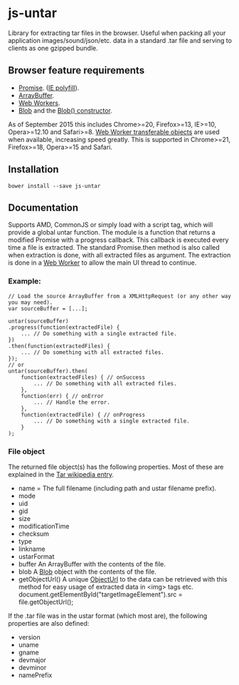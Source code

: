 # js-untar
Library for extracting tar files in the browser. 
Useful when packing all your application images/sound/json/etc. data in a standard .tar file and serving to clients as one gzipped bundle.

## Browser feature requirements
* [Promise](https://developer.mozilla.org/en-US/docs/Web/JavaScript/Reference/Global_Objects/Promise). ([IE polyfill](https://www.npmjs.com/package/promise)).
* [ArrayBuffer](https://developer.mozilla.org/en-US/docs/Web/JavaScript/Reference/Global_Objects/ArrayBuffer).
* [Web Workers](https://developer.mozilla.org/en-US/docs/Web/API/Web_Workers_API).
* [Blob](https://developer.mozilla.org/en-US/docs/Web/API/Blob) and the [Blob() constructor](https://developer.mozilla.org/en-US/docs/Web/API/Blob/Blob).

As of September 2015 this includes Chrome>=20, Firefox>=13, IE>=10, Opera>=12.10 and Safari>=8. 
[Web Worker transferable objects](https://developer.mozilla.org/en-US/docs/Web/API/Worker/postMessage) are used when available, increasing speed greatly. This is supported in Chrome>=21, Firefox>=18, Opera>=15 and Safari.

## Installation
	bower install --save js-untar

## Documentation
Supports AMD, CommonJS or simply load with a script tag, which will provide a global untar function. 
The module is a function that returns a modified Promise with a progress callback.
This callback is executed every time a file is extracted. 
The standard Promise.then method is also called when extraction is done, with all extracted files as argument. 
The extraction is done in a [Web Worker](https://developer.mozilla.org/en-US/docs/Web/API/Web_Workers_API) to allow the main UI thread to continue.

### Example:

	// Load the source ArrayBuffer from a XMLHttpRequest (or any other way you may need).
	var sourceBuffer = [...];
	
	untar(sourceBuffer)
	.progress(function(extractedFile) {
		... // Do something with a single extracted file.
	})
	.then(function(extractedFiles) {
		... // Do something with all extracted files.
	});
	// or
	untar(sourceBuffer).then(
		function(extractedFiles) { // onSuccess
			... // Do something with all extracted files.
		},
		function(err) { // onError
			... // Handle the error.
		},
		function(extractedFile) { // onProgress
			... // Do something with a single extracted file.
		}
	);

### File object
The returned file object(s) has the following properties. Most of these are explained in the [Tar wikipedia entry](https://en.wikipedia.org/wiki/Tar_(computing)#File_format).

* name = The full filename (including path and ustar filename prefix).
* mode
* uid
* gid
* size
* modificationTime
* checksum
* type
* linkname
* ustarFormat
* buffer An ArrayBuffer with the contents of the file.
* blob A [Blob](https://developer.mozilla.org/en-US/docs/Web/API/Blob) object with the contents of the file.
* getObjectUrl() 
  A unique [ObjectUrl](https://developer.mozilla.org/en-US/docs/Web/API/URL/createObjectURL) to the data can be retrieved with this method for easy usage of extracted data in &lt;img&gt; tags etc.
  		document.getElementById("targetImageElement").src = file.getObjectUrl();

If the .tar file was in the ustar format (which most are), the following properties are also defined:

* version
* uname
* gname
* devmajor
* devminor
* namePrefix
